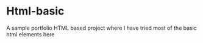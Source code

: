 # Html-basic
A sample portfolio HTML based project where
I have tried most of the basic html elements here

